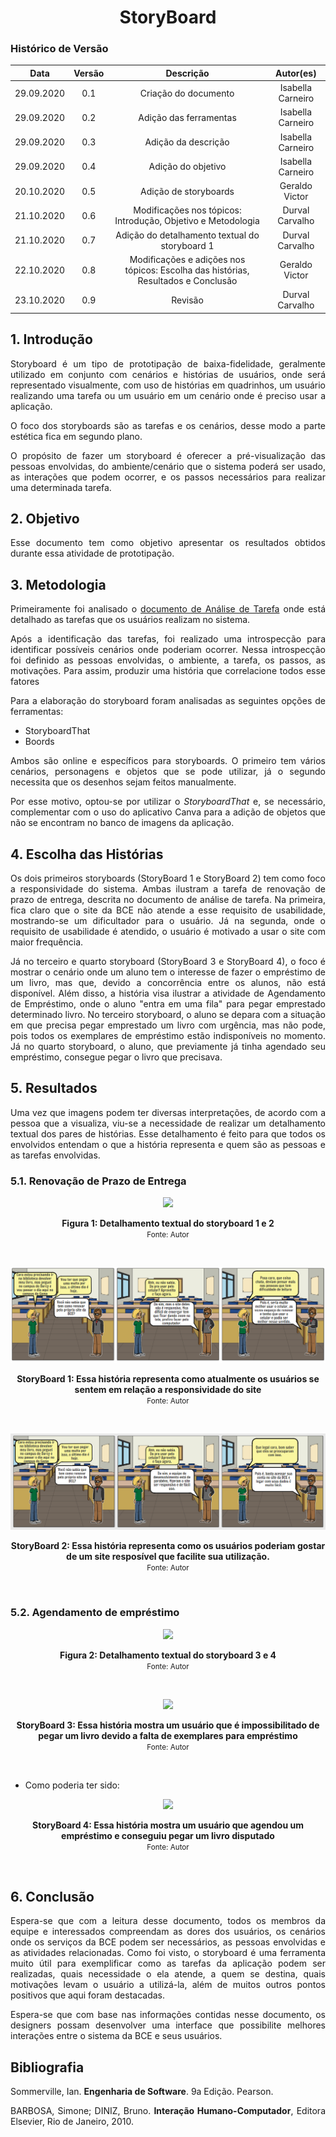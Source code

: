 # <center> StoryBoard

### Histórico de Versão
|    Data    | Versão | Descrição            | Autor(es)       |
| :--------: | :----: | :------------------: | :-------------: |
| 29.09.2020 |  0.1   | Criação do documento | Isabella Carneiro  |
| 29.09.2020 |  0.2   | Adição das ferramentas | Isabella Carneiro |
| 29.09.2020 |  0.3   | Adição da descrição | Isabella Carneiro  |
| 29.09.2020 |  0.4   | Adição do objetivo | Isabella Carneiro  |
| 20.10.2020 |  0.5   | Adição de storyboards | Geraldo Victor  |
| 21.10.2020 |  0.6   | Modificações nos tópicos: Introdução, Objetivo e Metodologia | Durval Carvalho  |
| 21.10.2020 |  0.7   | Adição do detalhamento textual do storyboard 1 | Durval Carvalho  |
| 22.10.2020 |  0.8   | Modificações e adições nos tópicos: Escolha das histórias, Resultados e Conclusão | Geraldo Victor  |
| 23.10.2020 |  0.9   | Revisão | Durval Carvalho  |

<div align='justify'>

## 1. Introdução
Storyboard é um tipo de prototipação de baixa-fidelidade, geralmente utilizado em conjunto com cenários e histórias de usuários, onde será representado visualmente, com uso de histórias em quadrinhos, um usuário realizando uma tarefa ou um usuário em um cenário onde é preciso usar a aplicação.

O foco dos storyboards são as tarefas e os cenários, desse modo a parte estética fica em segundo plano.

O propósito de fazer um storyboard é oferecer a pré-visualização das pessoas envolvidas, do ambiente/cenário que o sistema poderá ser usado, as interações que podem ocorrer, e os passos necessários para realizar uma determinada tarefa.


## 2. Objetivo
Esse documento tem como objetivo apresentar os resultados obtidos durante essa atividade de prototipação.


## 3. Metodologia
Primeiramente foi analisado o [documento de Análise de Tarefa](/pages/ponto_de_controle_2/analise_tarefas) onde está detalhado as tarefas que os usuários realizam no sistema.

Após a identificação das tarefas, foi realizado uma introspecção para identificar possíveis cenários onde poderiam ocorrer. Nessa introspecção foi definido as pessoas envolvidas, o ambiente, a tarefa, os passos, as motivações. Para assim, produzir uma história que correlacione todos esse fatores

Para a elaboração do storyboard foram analisadas as seguintes opções de ferramentas:
- StoryboardThat
- Boords
  
Ambos são online e específicos para storyboards. O primeiro tem vários cenários, personagens e objetos que se pode utilizar, já o segundo necessita que os desenhos sejam feitos manualmente.

Por esse motivo, optou-se por utilizar o _StoryboardThat_ e, se necessário, complementar com o uso do aplicativo Canva para a adição de objetos que não se encontram no banco de imagens da aplicação.


## 4. Escolha das Histórias
Os dois primeiros storyboards (StoryBoard 1 e StoryBoard 2) tem como foco a responsividade do sistema. Ambas ilustram a tarefa de renovação de prazo de entrega, descrita no documento de análise de tarefa. Na primeira, fica claro que o site da BCE não atende a esse requisito de usabilidade, mostrando-se um dificultador para o usuário. Já na segunda, onde o requisito de usabilidade é atendido, o usuário é motivado a usar o site com maior frequência.

Já no terceiro e quarto storyboard (StoryBoard 3 e StoryBoard 4), o foco é mostrar o cenário onde um aluno tem o interesse de fazer o empréstimo de um livro, mas que, devido a concorrência entre os alunos, não está disponível. Além disso, a história visa ilustrar a atividade de Agendamento de Empréstimo, onde o aluno "entra em uma fila" para pegar emprestado determinado livro. No terceiro storyboard, o aluno se depara com a situação em que precisa pegar emprestado um livro com urgência, mas não pode, pois todos os exemplares de empréstimo estão indisponíveis no momento. Já no quarto storyboard, o aluno, que previamente já tinha agendado seu empréstimo, consegue pegar o livro que precisava.

## 5. Resultados

Uma vez que imagens podem ter diversas interpretações, de acordo com a pessoa que a visualiza, viu-se a necessidade de realizar um detalhamento textual dos pares de histórias. Esse detalhamento é feito para que todos os envolvidos entendam o que a história representa e quem são as pessoas e as tarefas envolvidas.

### 5.1. Renovação de Prazo de Entrega

<p align="center">
<img src='_media/assets/detalhamento-storyboard-1.png'>
  <figcaption align='center'>
    <b>Figura 1: Detalhamento textual do storyboard 1 e 2</b>
    </br>
    <small>Fonte: Autor</small>
  </figcaption>
</p></br>

<p align="center">
<img src='_media/images/storyboard_1.png'>
  <figcaption align='center'>
    <b>StoryBoard 1: Essa história representa como atualmente os usuários se sentem em relação a responsividade do site</b>
    </br>
    <small>Fonte: Autor</small>
  </figcaption>
</p></br>

<p align="center">
<img src='_media/images/storyboard_2.png'>
  <figcaption align='center'>
    <b>StoryBoard 2: Essa história representa como os usuários poderiam gostar de um site resposível que facilite sua utilização. </b>
    </br>
    <small>Fonte: Autor</small>
  </figcaption>
</p></br>

### 5.2. Agendamento de empréstimo

<p align="center">
<img src='_media/assets/detalhamento-storyboard-2.png'>
  <figcaption align='center'>
    <b>Figura 2: Detalhamento textual do storyboard 3 e 4</b>
    </br>
    <small>Fonte: Autor</small>
  </figcaption>
</p></br>

<p align="center">
<img src='_media/images/storyboard_3.png'>
  <figcaption align='center'>
    <b>StoryBoard 3: Essa história mostra um usuário que é impossibilitado de pegar um livro devido a falta de exemplares para empréstimo</b>
    </br>
    <small>Fonte: Autor</small>
  </figcaption>
</p></br>

* Como poderia ter sido:

<p align="center">
<img src='_media/images/storyboard_4.png'>
  <figcaption align='center'>
    <b>StoryBoard 4: Essa história mostra um usuário que agendou um empréstimo e conseguiu pegar um livro disputado</b>
    </br>
    <small>Fonte: Autor</small>
  </figcaption>
</p></br>

## 6. Conclusão

Espera-se que com a leitura desse documento, todos os membros da equipe e interessados compreendam as dores dos usuários, os cenários onde os serviços da BCE podem ser necessários, as pessoas envolvidas e as atividades relacionadas. Como foi visto, o storyboard é uma ferramenta muito útil para exemplificar como as tarefas da aplicação podem ser realizadas, quais necessidade o ela atende, a quem se destina, quais motivações levam o usuário a utilizá-la, além de muitos outros pontos positivos que aqui foram destacadas.

Espera-se que com base nas informações contidas nesse documento, os designers possam desenvolver uma interface que possibilite melhores interações entre o sistema da BCE e seus usuários.

## Bibliografia

Sommerville, Ian. **Engenharia de Software**. 9a Edição. Pearson.

BARBOSA, Simone; DINIZ, Bruno. **Interação Humano-Computador**, Editora Elsevier, Rio de Janeiro, 2010.
